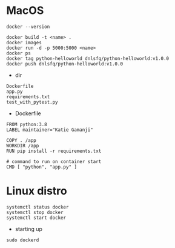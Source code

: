 # MacOS

```
docker --version
```

```
docker build -t <name> .
docker images
docker run -d -p 5000:5000 <name>
docker ps
docker tag python-helloworld dnlsfq/python-helloworld:v1.0.0
docker push dnlsfq/python-helloworld:v1.0.0
```

* dir
```
Dockerfile
app.py
requirements.txt
test_with_pytest.py
```

* Dockerfile
```
FROM python:3.8
LABEL maintainer="Katie Gamanji"

COPY . /app
WORKDIR /app
RUN pip install -r requirements.txt

# command to run on container start
CMD [ "python", "app.py" ]
```

# Linux distro

```
systemctl status docker
systemctl stop docker
systemctl start docker
```

* starting up
```
sudo dockerd
```

